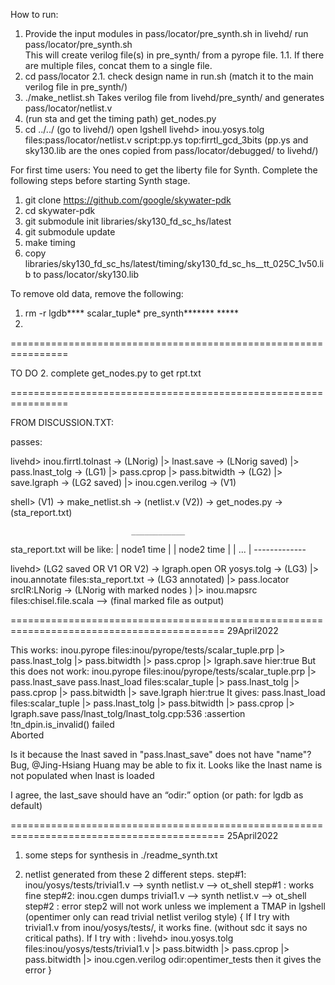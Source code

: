 How to run:                                        
                                                   
1. Provide the input modules in pass/locator/pre_synth.sh
   in livehd/ run pass/locator/pre_synth.sh   
   This will create verilog file(s) in pre_synth/ from a pyrope file.
  1.1. If there are multiple files, concat them to a single file.
2. cd pass/locator
  2.1. check design name in run.sh (match it to the main verilog file in
  pre_synth/)
3. ./make_netlist.sh
    Takes verilog file from livehd/pre_synth/ and generates pass/locator/netlist.v
4. (run sta and get the timing path)
    get_nodes.py
5.  cd ../../ (go to livehd/)
   open lgshell
   livehd> inou.yosys.tolg files:pass/locator/netlist.v script:pp.ys top:firrtl_gcd_3bits
   (pp.ys and sky130.lib are the ones copied from pass/locator/debugged/ to livehd/)


For first time users: 
You need to get the liberty file for Synth. Complete the following steps before
starting Synth stage.
1. git clone https://github.com/google/skywater-pdk
2. cd skywater-pdk
3. git submodule init libraries/sky130_fd_sc_hs/latest
4. git submodule update
5. make timing
6. copy
   libraries/sky130_fd_sc_hs/latest/timing/sky130_fd_sc_hs__tt_025C_1v50.lib to
   pass/locator/sky130.lib


To remove old data, remove the following:
1. rm -r lgdb**** scalar_tuple* pre_synth******* *****
2. 

================================================================

TO DO
2. complete get_nodes.py to get rpt.txt

================================================================

FROM DISCUSSION.TXT:


passes:

 
livehd>
inou.firrtl.tolnast -> (LNorig) 
|> lnast.save -> (LNorig saved) 
|> pass.lnast_tolg -> (LG1) 
|> pass.cprop 
|> pass.bitwidth -> (LG2) 
|> save.lgraph -> (LG2 saved) 
|> inou.cgen.verilog -> (V1)

shell>
(V1) -> make_netlist.sh -> (netlist.v (V2)) -> get_nodes.py -> (sta_report.txt)

                               ____________
sta_report.txt will be like:  | node1 time |
                              | node2 time |
                              | ...        |
                               -------------

livehd>
(LG2 saved OR V1 OR V2) -> lgraph.open OR yosys.tolg -> (LG3) 
|> inou.annotate files:sta_report.txt -> (LG3 annotated) 
|> pass.locator srcIR:LNorig -> (LNorig with marked nodes ) 
|> inou.mapsrc files:chisel.file.scala --> (final marked file as output)

===========================================================================================
29April2022

This works:
  inou.pyrope files:inou/pyrope/tests/scalar_tuple.prp |> pass.lnast_tolg |> pass.bitwidth |> pass.cprop |> lgraph.save hier:true
But this does not work:
  inou.pyrope files:inou/pyrope/tests/scalar_tuple.prp |> pass.lnast_save
  pass.lnast_load files:scalar_tuple |> pass.lnast_tolg |> pass.cprop |> pass.bitwidth |> save.lgraph hier:true
It gives:
  pass.lnast_load files:scalar_tuple |> pass.lnast_tolg |> pass.bitwidth |> pass.cprop |> lgraph.save 
  pass/lnast_tolg/lnast_tolg.cpp:536 :assertion !tn_dpin.is_invalid() failed  
  Aborted    

Is it because the lnast saved in "pass.lnast_save" does not have "name"?
Bug, @Jing-Hsiang Huang may be able to fix it. Looks like the lnast name is not populated when lnast is loaded

I agree, the last_save should have an “odir:” option (or path: for lgdb as default)

===========================================================================================
25April2022

1. some steps for synthesis in ./readme_synth.txt

2. netlist generated from these 2 different steps.
step#1:
  inou/yosys/tests/trivial1.v --> synth netlist.v --> ot_shell
  step#1 : works fine
step#2:
  inou.cgen dumps trivial1.v --> synth netlist.v --> ot_shell
  step#2 : error 
step2 will not work unless we implement a TMAP in lgshell (opentimer only can read trivial netlist verilog style)
{
  If I try with trivial1.v from inou/yosys/tests/, it works fine. (without sdc it says no critical paths).
If I try with :
livehd> inou.yosys.tolg files:inou/yosys/tests/trivial1.v |> pass.bitwidth |> pass.cprop |> pass.bitwidth |> inou.cgen.verilog odir:opentimer_tests
then it gives the error
}

